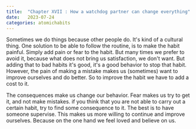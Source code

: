 ```yaml
---
title:  "Chapter XVII : How a watchdog partner can change everything"
date:   2023-07-24
categories: atomichabits
---
```

Sometimes we do things because other people do. It's kind of a cultural thing. One solution to be able to follow the routine, is to make the habit painful. Simply add pain or fear to the habit. But many times we prefer to avoid it, because what does not bring us satisfaction, we don't want. But adding that to bad habits it's good, it's a good behavior to stop that habit. However, the pain of making a mistake makes us (sometimes) want to improve ourselves and do better. So to improve the habit we have to add a cost to it.

The consequences make us change our behavior. Fear makes us try to get it, and not make mistakes. if you think that you are not able to carry out a certain habit, try to find some consequence to it. The best is to have someone supervise. This makes us more willing to continue and improve ourselves. Because on the one hand we feel loved and believe on us.
